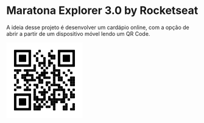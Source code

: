 # Maratona Explorer 3.0 by Rocketseat

A ideia desse projeto é desenvolver um cardápio online, com a opção de abrir a partir de um dispositivo móvel lendo um QR Code.

![QR Code](./assets/frame.svg)
